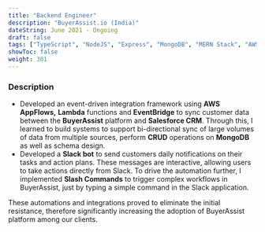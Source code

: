 ```yaml
---
title: "Backend Engineer"
description: "BuyerAssist.io (India)"
dateString: June 2021 - Ongoing
draft: false
tags: ["TypeScript", "NodeJS", "Express", "MongoDB", "MERN Stack", "AWS"]
showToc: false
weight: 301
--- 
```


### Description

- Developed an event-driven integration framework using **AWS AppFlows,** **Lambda** functions and **EventBridge** to sync customer data between the **BuyerAssist** platform and **Salesforce CRM**. Through this, I learned to build systems to support bi-directional sync of large volumes of data from multiple sources, perform **CRUD** operations on **MongoDB** as well as schema design.
- Developed a **Slack bot** to send customers daily notifications on their tasks and action plans. These messages are interactive, allowing users to take actions directly from Slack. To drive the automation further, I implemented **Slash Commands** to trigger complex workflows in BuyerAssist, just by typing a simple command in the Slack application.

These automations and integrations proved to eliminate the initial resistance, therefore significantly increasing the adoption of BuyerAssist platform among our clients.
